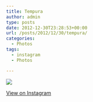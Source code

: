 ```yaml
---
title: Tempura
author: admin
type: posts
date: 2012-12-30T23:28:53+00:00
url: /posts/2012/12/30/tempura/
categories:
  - Photos
tags:
  - instagram
  - Photos

---
```

![][1]

<p class="view-instagram">
  <a href="http://instagr.am/p/T4Q3R8qlt4/">View on Instagram</a>
</p>

 [1]: https://lobban.org/wordpress//HLIC/adafd8f8e2dceec19b639fd80d485d64.jpg